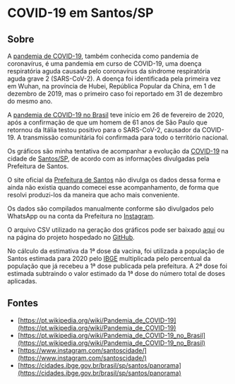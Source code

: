 # COVID-19 em Santos/SP

## Sobre

A [pandemia de COVID-19](https://pt.wikipedia.org/wiki/Pandemia_de_COVID-19), também conhecida como pandemia de coronavírus, é uma pandemia em curso de COVID-19, uma doença respiratória aguda causada pelo coronavírus da síndrome respiratória aguda grave 2 (SARS-CoV-2). A doença foi identificada pela primeira vez em Wuhan, na província de Hubei, República Popular da China, em 1 de dezembro de 2019, mas o primeiro caso foi reportado em 31 de dezembro do mesmo ano.

A [pandemia de COVID-19 no Brasil](https://pt.wikipedia.org/wiki/Pandemia_de_COVID-19_no_Brasil) teve início em 26 de fevereiro de 2020, após a confirmação de que um homem de 61 anos de São Paulo que retornou da Itália testou positivo para o SARS-CoV-2, causador da COVID-19. A transmissão comunitária foi confirmada para todo o território nacional.

Os gráficos são minha tentativa de acompanhar a evolução da [COVID-19](https://pt.wikipedia.org/wiki/COVID-19) na cidade de [Santos/SP](https://pt.wikipedia.org/wiki/Santos), de acordo com as informações divulgadas pela Prefeitura de Santos.

O site oficial da [Prefeitura de Santos](https://egov.santos.sp.gov.br/santosmapeada/Saude/DadosDEVIG/MapaDEVIG/#) não divulga os dados dessa forma e ainda não existia quando comecei esse acompanhamento, de forma que resolvi produzi-los da maneira que acho mais conveniente.

Os dados são compilados manualmente conforme são divulgados pelo WhatsApp ou na conta da Prefeitura no [Instagram](https://www.instagram.com/santoscidade/).

O arquivo CSV utilizado na geração dos gráficos pode ser baixado [aqui](https://github.com/jmsvaz/covidsantos/blob/main/data/data.csv?raw=true) ou na página do projeto hospedado no [GitHub](https://github.com/jmsvaz/covidsantos).

No cálculo da estimativa da 1ª dose da vacina, foi utilizada a população de Santos estimada para 2020 pelo [IBGE](https://cidades.ibge.gov.br/brasil/sp/santos/panorama) multiplicada pelo percentual da população que já recebeu a 1ª dose publicada pela prefeitura. A 2ª dose foi estimada subtraindo o valor estimado da 1ª dose do número total de doses aplicadas.

## Fontes

* [https://pt.wikipedia.org/wiki/Pandemia_de_COVID-19](https://pt.wikipedia.org/wiki/Pandemia_de_COVID-19)
* [https://pt.wikipedia.org/wiki/Pandemia_de_COVID-19_no_Brasil](https://pt.wikipedia.org/wiki/Pandemia_de_COVID-19_no_Brasil)
* [https://www.instagram.com/santoscidade/](https://www.instagram.com/santoscidade/)
* [https://cidades.ibge.gov.br/brasil/sp/santos/panorama](https://cidades.ibge.gov.br/brasil/sp/santos/panorama)
